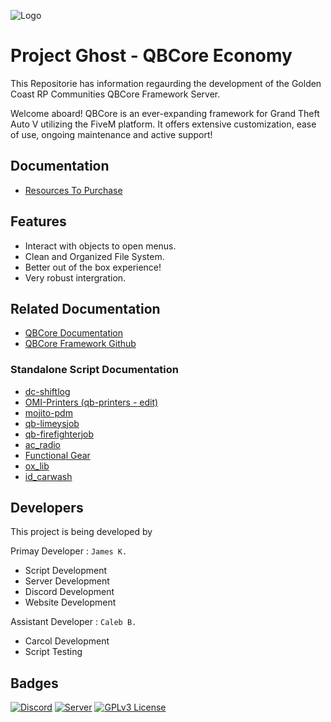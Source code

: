 
![Logo](https://i.imgur.com/pwyqC84.png)



# Project Ghost - QBCore Economy

This Repositorie has information regaurding the development of the Golden Coast RP Communities QBCore Framework Server.

Welcome aboard! QBCore is an ever-expanding framework for Grand Theft Auto V utilizing the FiveM platform. It offers extensive customization, ease of use, ongoing maintenance and active support!


## Documentation

- [Resources To Purchase](https://github.com/Golden-Coast-RP/Project-Ghost-QBCore-Economy/blob/main/purchase.md)



## Features

- Interact with objects to open menus.
- Clean and Organized File System.
- Better out of the box experience!
- Very robust intergration.


## Related Documentation
- [QBCore Documentation](https://docs.qbcore.org/qbcore-documentation/)
- [QBCore Framework Github](https://github.com/qbcore-framework)

### Standalone Script Documentation
- [dc-shiftlog](https://github.com/Disabled-Coding/dc-shiftlog)
- [OMI-Printers (qb-printers - edit)](https://github.com/OmiJod/Omi-printers)
- [mojito-pdm](https://github.com/Mojito-Fivem/mojito_pdm)
- [qb-limeysjob](https://github.com/PenguScript/qb-limeysjob)
- [qb-firefighterjob](https://github.com/Dhruvpamnani/qb-firefighterjob)
- [ac_radio](https://github.com/antond15/ac_radio)
- [Functional Gear](https://github.com/AJMyers1991/FunctionalGear)
- [ox_lib](https://github.com/overextended/ox_lib)
- [id_carwash](https://github.com/infinitydevelopment14/id_carwash)
## Developers

This project is being developed by

Primay Developer : `James K.`
- Script Development
- Server Development
- Discord Development
- Website Development

Assistant Developer : `Caleb B.`
- Carcol Development
- Script Testing


## Badges
[![Discord](https://img.shields.io/discord/798498335123046402?label=Discord)](https://discord.gg/KGpmHUueER)
[![Server](https://img.shields.io/badge/Server-Connect-yellowgreen)](https://cfx.re/join/zlq38d)
[![GPLv3 License](https://img.shields.io/badge/License-GPL%20v3-yellow.svg)](https://opensource.org/licenses/)
